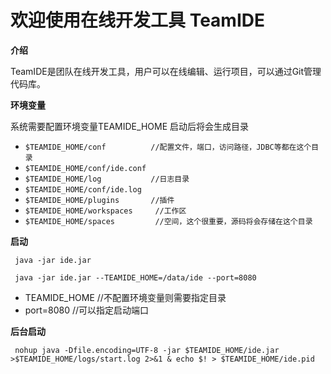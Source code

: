 # 欢迎使用在线开发工具 TeamIDE

**介绍**

TeamIDE是团队在线开发工具，用户可以在线编辑、运行项目，可以通过Git管理代码库。


**环境变量**

系统需要配置环境变量TEAMIDE_HOME
启动后将会生成目录
- `$TEAMIDE_HOME/conf          //配置文件，端口，访问路径，JDBC等都在这个目录`
- `$TEAMIDE_HOME/conf/ide.conf`
- `$TEAMIDE_HOME/log           //日志目录`
- `$TEAMIDE_HOME/conf/ide.log`
- `$TEAMIDE_HOME/plugins       //插件`
- `$TEAMIDE_HOME/workspaces     //工作区`
- `$TEAMIDE_HOME/spaces         //空间，这个很重要，源码将会存储在这个目录`

**启动**

` java -jar ide.jar`


` java -jar ide.jar --TEAMIDE_HOME=/data/ide --port=8080`

- TEAMIDE_HOME //不配置环境变量则需要指定目录
- port=8080    //可以指定启动端口


**后台启动**

` nohup java -Dfile.encoding=UTF-8 -jar $TEAMIDE_HOME/ide.jar >$TEAMIDE_HOME/logs/start.log 2>&1 & echo $! > $TEAMIDE_HOME/ide.pid`


